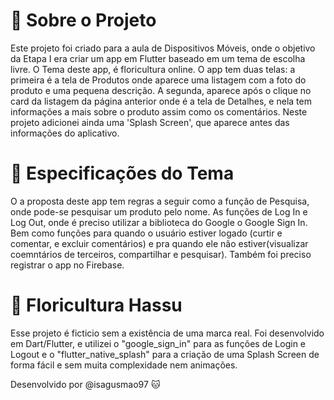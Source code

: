 # 📖 Sobre o Projeto
Este projeto foi criado para a aula de Dispositivos Móveis, onde o objetivo da Etapa I era criar um app em Flutter 
baseado em um tema de escolha livre. O Tema deste app, é floricultura online. O app tem duas telas: a primeira é a 
tela de Produtos onde aparece uma listagem com a foto do produto e uma pequena descrição. A segunda, aparece após o 
clique no card da listagem da página anterior onde é a tela de Detalhes, e nela tem informações a mais sobre o produto
assim como os comentários. Neste projeto adicionei ainda uma 'Splash Screen', que aparece antes das informações do aplicativo. 
 

# 🔧 Especificações do Tema 
O a proposta deste app tem regras a seguir como a função de Pesquisa, onde pode-se pesquisar um produto pelo nome. As funções de Log In e Log Out, onde é preciso utilizar a biblioteca do Google o Google Sign In. Bem como funções para quando o usuário estiver logado (curtir e comentar, e excluir comentários) e pra quando ele não estiver(visualizar coemntários de terceiros, compartilhar e pesquisar). Também foi preciso registrar o app no Firebase. 


# 🌼 Floricultura Hassu 

Esse projeto é ficticio sem a existência de uma marca real. Foi desenvolvido em Dart/Flutter, e utilizei o "google_sign_in" para as funções de Login e Logout e o "flutter_native_splash" para a criação de uma Splash Screen de forma fácil e sem muita complexidade nem animações. 

Desenvolvido por @isagusmao97 🐱

